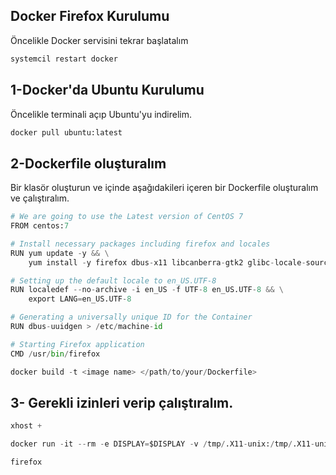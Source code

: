 ## Docker Firefox Kurulumu

Öncelikle Docker servisini tekrar başlatalım

```python
systemcil restart docker
```

## 1-Docker'da Ubuntu Kurulumu

Öncelikle terminali açıp Ubuntu'yu indirelim.

```python
docker pull ubuntu:latest
```

## 2-Dockerfile oluşturalım

Bir klasör oluşturun ve içinde aşağıdakileri içeren bir Dockerfile oluşturalım ve çalıştıralım.

```python
# We are going to use the Latest version of CentOS 7
FROM centos:7

# Install necessary packages including firefox and locales
RUN yum update -y && \
    yum install -y firefox dbus-x11 libcanberra-gtk2 glibc-locale-source

# Setting up the default locale to en_US.UTF-8
RUN localedef --no-archive -i en_US -f UTF-8 en_US.UTF-8 && \
    export LANG=en_US.UTF-8

# Generating a universally unique ID for the Container
RUN dbus-uuidgen > /etc/machine-id

# Starting Firefox application
CMD /usr/bin/firefox

```

```python
docker build -t <image name> </path/to/your/Dockerfile>
```



## 3- Gerekli izinleri verip çalıştıralım.

```python
xhost +
```

```python
docker run -it --rm -e DISPLAY=$DISPLAY -v /tmp/.X11-unix:/tmp/.X11-unix <image name>
```

```python
firefox
```
